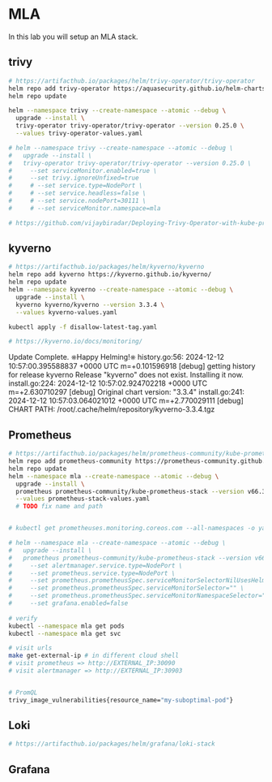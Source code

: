 # MLA

In this lab you will setup an MLA stack.

## trivy

```bash
# https://artifacthub.io/packages/helm/trivy-operator/trivy-operator
helm repo add trivy-operator https://aquasecurity.github.io/helm-charts/
helm repo update

helm --namespace trivy --create-namespace --atomic --debug \
  upgrade --install \
  trivy-operator trivy-operator/trivy-operator --version 0.25.0 \
  --values trivy-operator-values.yaml

# helm --namespace trivy --create-namespace --atomic --debug \
#   upgrade --install \
#   trivy-operator trivy-operator/trivy-operator --version 0.25.0 \
#     --set serviceMonitor.enabled=true \
#     --set trivy.ignoreUnfixed=true 
#     # --set service.type=NodePort \
#     # --set service.headless=false \
#     # --set service.nodePort=30111 \
#     # --set serviceMonitor.namespace=mla

# https://github.com/vijaybiradar/Deploying-Trivy-Operator-with-kube-prometheus-stack-for-Enhanced-Kubernetes-Security
```


## kyverno

```bash
# https://artifacthub.io/packages/helm/kyverno/kyverno
helm repo add kyverno https://kyverno.github.io/kyverno/
helm repo update
helm --namespace kyverno --create-namespace --atomic --debug \
  upgrade --install \
  kyverno kyverno/kyverno --version 3.3.4 \
  --values kyverno-values.yaml

kubectl apply -f disallow-latest-tag.yaml

# https://kyverno.io/docs/monitoring/

```
Update Complete. ⎈Happy Helming!⎈
history.go:56: 2024-12-12 10:57:00.395588837 +0000 UTC m=+0.101596918 [debug] getting history for release kyverno
Release "kyverno" does not exist. Installing it now.
install.go:224: 2024-12-12 10:57:02.924702218 +0000 UTC m=+2.630710297 [debug] Original chart version: "3.3.4"
install.go:241: 2024-12-12 10:57:03.064021012 +0000 UTC m=+2.770029111 [debug] CHART PATH: /root/.cache/helm/repository/kyverno-3.3.4.tgz


## Prometheus

```bash
# https://artifacthub.io/packages/helm/prometheus-community/kube-prometheus-stack
helm repo add prometheus-community https://prometheus-community.github.io/helm-charts
helm repo update
helm --namespace mla --create-namespace --atomic --debug \
  upgrade --install \
  prometheus prometheus-community/kube-prometheus-stack --version v66.3.1 \
  --values prometheus-stack-values.yaml
  # TODO fix name and path


# kubectl get prometheuses.monitoring.coreos.com --all-namespaces -o yaml | grep -C5 serviceMonitorSelector

# helm --namespace mla --create-namespace --atomic --debug \
#   upgrade --install \
#   prometheus prometheus-community/kube-prometheus-stack --version v66.3.1 \
#     --set alertmanager.service.type=NodePort \
#     --set prometheus.service.type=NodePort \
#     --set prometheus.prometheusSpec.serviceMonitorSelectorNilUsesHelmValues=true \
#     --set prometheus.prometheusSpec.serviceMonitorSelector="" \
#     --set prometheus.prometheusSpec.serviceMonitorNamespaceSelector="" \
#     --set grafana.enabled=false
    
# verify
kubectl --namespace mla get pods
kubectl --namespace mla get svc

# visit urls
make get-external-ip # in different cloud shell
# visit prometheus => http://EXTERNAL_IP:30090
# visit alertmanager => http://EXTERNAL_IP:30903


# PromQL
trivy_image_vulnerabilities{resource_name="my-suboptimal-pod"}  

```

<!-- TODO -->
## Loki

```bash
# https://artifacthub.io/packages/helm/grafana/loki-stack

```

<!-- TODO -->
## Grafana

